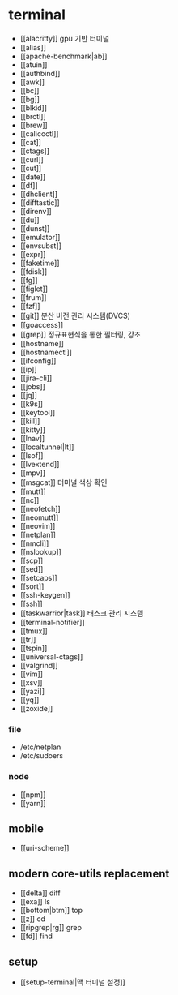 # terminal

- [[alacritty]] gpu 기반 터미널
- [[alias]]
- [[apache-benchmark|ab]]
- [[atuin]]
- [[authbind]]
- [[awk]]
- [[bc]]
- [[bg]]
- [[blkid]]
- [[brctl]]
- [[brew]]
- [[calicoctl]]
- [[cat]]
- [[ctags]]
- [[curl]]
- [[cut]]
- [[date]]
- [[df]]
- [[dhclient]]
- [[difftastic]]
- [[direnv]]
- [[du]]
- [[dunst]]
- [[emulator]]
- [[envsubst]]
- [[expr]]
- [[faketime]]
- [[fdisk]]
- [[fg]]
- [[figlet]]
- [[frum]]
- [[fzf]]
- [[git]] 분산 버전 관리 시스템(DVCS)
- [[goaccess]]
- [[grep]] 정규표현식을 통한 필터링, 강조
- [[hostname]]
- [[hostnamectl]]
- [[ifconfig]]
- [[ip]]
- [[jira-cli]]
- [[jobs]]
- [[jq]]
- [[k9s]]
- [[keytool]]
- [[kill]]
- [[kitty]] 
- [[lnav]]
- [[localtunnel|lt]]
- [[lsof]]
- [[lvextend]]
- [[mpv]]
- [[msgcat]] 터미널 색상 확인
- [[mutt]]
- [[nc]]
- [[neofetch]]
- [[neomutt]]
- [[neovim]]
- [[netplan]]
- [[nmcli]]
- [[nslookup]]
- [[scp]]
- [[sed]]
- [[setcaps]]
- [[sort]]
- [[ssh-keygen]]
- [[ssh]]
- [[taskwarrior|task]] 태스크 관리 시스템
- [[terminal-notifier]]
- [[tmux]]
- [[tr]]
- [[tspin]]
- [[universal-ctags]]
- [[valgrind]]
- [[vim]] 
- [[xsv]]
- [[yazi]]
- [[yq]]
- [[zoxide]]

### file
- /etc/netplan
- /etc/sudoers

### node
- [[npm]]
- [[yarn]]

## mobile
- [[uri-scheme]]

## modern core-utils replacement
- [[delta]] diff
- [[exa]] ls
- [[bottom|btm]] top
- [[z]] cd
- [[ripgrep|rg]] grep
- [[fd]] find

## setup
- [[setup-terminal|맥 터미널 설정]]
